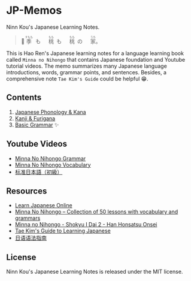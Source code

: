# JP-Memos

Ninn Kou's Japanese Learning Notes.

>🌸 <ruby>季<rp>（</rp><rt>すもも</rt><rp>）</rp>も　<rp>（</rp><rt></rt><rp>）</rp>桃<rp>（</rp><rt>もも</rt><rp>）</rp>も　<rp>（</rp><rt></rt><rp>）</rp>桃<rp>（</rp><rt>もも</rt><rp>）</rp>の　<rp>（</rp><rt></rt><rp>）</rp>家<rp>（</rp><rt>うち</rt><rp>）</rp></ruby>。

This is Hao Ren's Japanese learning notes for a language learning book called `Minna no Nihongo` that contains Japanese foundation and Youtube tutorial videos. The memo summarizes many Japanese language introductions, words, grammar points, and sentences. Besides, a comprehensive note `Tae Kim's Guide` could be helpful 😁.

## Contents

1. [Japanese Phonology & Kana](https://github.com/flying-yogurt/JP-Memos/blob/master/structure/01_Phonology_and_Kana.md)
2. [Kanji & Furigana](https://github.com/flying-yogurt/JP-Memos/blob/master/structure/02_Kanji_and_Furigana.md)
3. [Basic Grammar](https://github.com/flying-yogurt/JP-Memos/blob/master/structure/03_Basic_Grammar.md) ✨

## Youtube Videos

- [Minna No Nihongo Grammar](https://www.youtube.com/playlist?list=PLag_mhJfCJ-18WyYoklCPxIpYbeRgmWLJ)
- [Minna No Nihongo Vocabulary](https://www.youtube.com/playlist?list=PLag_mhJfCJ-038RtKIdpE4KSi4t-Z98UT)
- [标准日本語（初級）](https://www.youtube.com/playlist?list=PL7D012D6DC2C145D7)

## Resources

- [Learn Japanese Online](http://j-learning.com)
- [Minna No Nihongo – Collection of 50 lessons with vocabulary and grammars](http://wordgrammar.net/minna-no-nihongo-collection-of-50-lessons-with-vocabulary-and-grammars/)
- [Minna no Nihongo - Shokyu I Dai 2 - Han Honsatsu Onsei](https://www.3anet.co.jp/np/en/resrcs/230020/)
- [Tae Kim's Guide to Learning Japanese](http://www.guidetojapanese.org/learn/)
- [日语语法指南](https://res.wokanxing.info/jpgramma/)

## License

Ninn Kou's Japanese Learning Notes is released under the MIT license.
